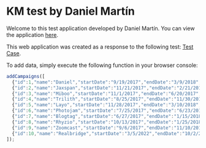 # KM test by Daniel Martín

Welcome to this test application developed by Daniel Martín. You can view the application [here](https://dmartin8.github.io/km-daniel/).

This web application was created as a response to the following test: [Test Case](https://github.com/dimik/km-test-case?tab=readme-ov-file).

To add data, simply execute the following function in your browser console:

```javascript
addCampaigns([
  {"id":1,"name":"Daniel","startDate":"9/19/2017","endDate":"3/9/2018","budget":88377},
  {"id":2,"name":"Jaxspan","startDate":"11/21/2017","endDate":"2/21/2018","budget":608715},
  {"id":3,"name":"Miboo","startDate":"11/1/2017","endDate":"6/20/2017","budget":239507},
  {"id":4,"name":"Trilith","startDate":"8/25/2017","endDate":"11/30/2017","budget":179838},
  {"id":5,"name":"Layo","startDate":"11/28/2017","endDate":"3/10/2018","budget":837850},
  {"id":6,"name":"Photojam","startDate":"7/25/2017","endDate":"6/23/2017","budget":858131},
  {"id":7,"name":"Blogtag","startDate":"6/27/2017","endDate":"1/15/2018","budget":109078},
  {"id":8,"name":"Rhyzio","startDate":"10/13/2017","endDate":"1/25/2018","budget":272552},
  {"id":9,"name":"Zoomcast","startDate":"9/6/2017","endDate":"11/10/2017","budget":301919},
  {"id":10,"name":"Realbridge","startDate":"3/5/2022","endDate":"10/2/2025","budget":505602}
]);
